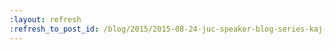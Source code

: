 ```yaml
---
:layout: refresh
:refresh_to_post_id: /blog/2015/2015-08-24-juc-speaker-blog-series-kaj-kandler-juc-u-s-west
---
```

